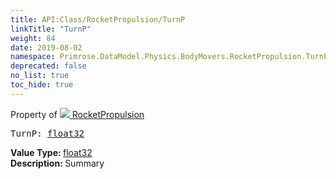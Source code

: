 ```yaml
---
title: API:Class/RocketPropulsion/TurnP
linkTitle: "TurnP"
weight: 84
date: 2019-08-02
namespace: Primrose.DataModel.Physics.BodyMovers.RocketPropulsion.TurnP
deprecated: false
no_list: true
toc_hide: true
---
```

Property of <a href="/docs/api-reference/Class/RocketPropulsion"><img src="/icons/silk/rocket.png"/>&nbsp;RocketPropulsion</a>
<pre class="method-declaration">
TurnP: <a class="type" href="/docs/api-reference/System/Primitives#single">float32</a></pre>
<b>Value Type: </b>
<a class="type" href="/docs/api-reference/System/Primitives#single">float32</a>
<br/>
<b>Description: </b>
Summary


